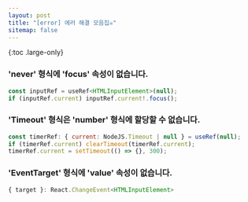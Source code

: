 ```yaml
---
layout: post
title: "[error] 에러 해결 모음집☠"
sitemap: false
---
```


{:toc .large-only}

### 'never' 형식에 'focus' 속성이 없습니다.

```js
const inputRef = useRef<HTMLInputElement>(null);
if (inputRef.current) inputRef.current!.focus();
```

### 'Timeout' 형식은 'number' 형식에 할당할 수 없습니다.

```js
const timerRef: { current: NodeJS.Timeout | null } = useRef(null);
if (timerRef.current) clearTimeout(timerRef.current);
timerRef.current = setTimeout(() => {}, 300);
```

### 'EventTarget' 형식에 'value' 속성이 없습니다.

```js
{ target }: React.ChangeEvent<HTMLInputElement>
```
